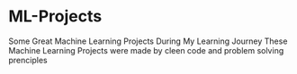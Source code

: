 # ML-Projects
Some Great Machine Learning Projects During My Learning Journey
These Machine Learning Projects were made by cleen code and problem solving prenciples
